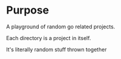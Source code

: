 # Purpose

A playground of random go related projects.

Each directory is a project in itself.

It's literally random stuff thrown together
